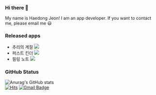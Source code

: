 ### Hi there 👋 
My name is Haedong Jeon! I am an app developer. If you want to contact me, please email me 😃
### Released apps       
* 추리의 계절 <img src = "https://img.shields.io/badge/-Swift-gray?logo=swift"/>     
* 퍼스트 킨더 <img src = "https://img.shields.io/badge/-Swift-gray?logo=swift"/>     
* 필링 노트  <img src="https://img.shields.io/badge/Flutter-white?style=flat&logo=Flutter&logoColor=02569B"/>
### GitHub Status
![Anurag's GitHub stats](https://github-readme-stats.vercel.app/api?username=Haedong-Jeon&&show_icons=true&theme=테마이름)    
[![Hits](https://hits.seeyoufarm.com/api/count/incr/badge.svg?url=https%3A%2F%2Fgithub.com%2FHaedong-Jeon%2FHaedong-Jeon&count_bg=%233DA1C8&title_bg=%23555555&icon=&icon_color=%23E7E7E7&title=hits&edge_flat=false)](https://hits.seeyoufarm.com)   [![Gmail Badge](https://img.shields.io/badge/Gmail-d14836?style=flat-square&logo=Gmail&logoColor=white&link=mailto:goehd2538@gmail.com)](mailto:goehd2538@gmail.com)

